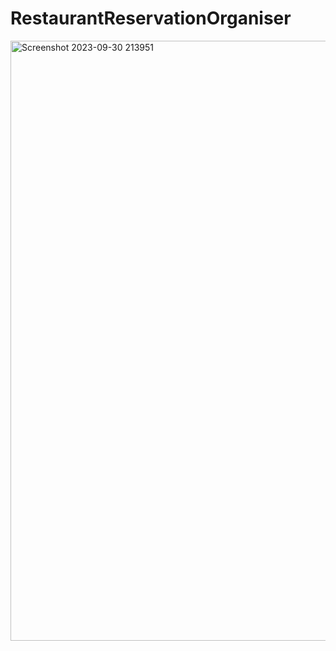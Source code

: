 # RestaurantReservationOrganiser

<img width="960" alt="Screenshot 2023-09-30 213951" src="https://github.com/ibrahim-gabol/RestaurantReservationOrganiser/assets/86206085/032f3737-b1a2-4855-855c-98cbd64b5584">
